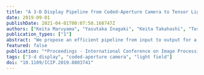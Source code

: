 ```yaml
---
title: "A 3-D Display Pipeline from Coded-Aperture Camera to Tensor Light-Field Display Through CNN"
date: 2019-09-01
publishDate: 2021-04-01T00:07:50.168747Z
authors: ["Keita Maruyama", "Yasutaka Inagaki", "Keita Takahashi", "Toshiaki Fujii", "Hajime Nagahara"]
publication_types: ["1"]
abstract: "We propose an efficient pipeline from input to output for a tensor light-field display. Conventionally, a dense light field (i.e., tens of images taken with narrow viewpoint intervals) is required as an input in such displays. However, obtaining dense light fields is a challenging task for real scenes. To make the acquisition process more efficient, we adopted a coded-aperture camera as an input device, which is suitable for acquiring dense light fields in a compressive manner. Moreover, we modeled the entire process from acquisition to display using a convolutional neural network. As a result of training the network on a massive light field data, we can reproduce the whole light field on the display from only a few images taken with the camera. Both simulative and real experiments were conducted to show the effectiveness of our method."
featured: false
publication: "*Proceedings - International Conference on Image Processing, ICIP*"
tags: ["3-d display", "coded-aperture camera", "light field"]
doi: "10.1109/ICIP.2019.8803741"
---
```


